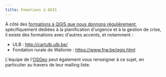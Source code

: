 ```yaml
---
title: Fomations à QGIS
---
```


À côté des [formations à QGIS que nous donnons régulièrement](https://blog.my-poppy.eu/workshops/), spécifiquement dédiées à la planification d'urgence et à la gestion de crise, il existe des formations avec d'autres accents, et notamment :

- ULB : http://cartulb.ulb.be/
- Fondation rurale de Wallonie : https://www.frw.be/qgis.html

L'équipe de l'[OSGeo](https://wiki.osgeo.org/wiki/Belgium) peut également vous renseigner à ce sujet, en particulier au travers de leur mailing liste.

<iframe src="https://www.my-poppy.eu/cnt/cnt.php" width="1" height="1" frameBorder="0">

